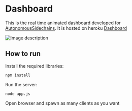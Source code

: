 # Dashboard

This is the real time animated dashboard developed for [AutonomousSidechains](https://github.com/abhishekvispute/AutonomousSidechains).
It is hosted on heroku [Dashboard](https://bkdashboard.herokuapp.com/)

![Image description](https://github.com/abhishekvispute/Dashboard/blob/master/screenshot.png)
## How to run

Install the required libraries:
  
    npm install
   
Run the server:

    node app.js


Open browser and spawn as many clients as you want 

   

